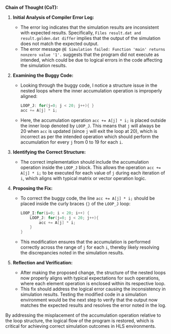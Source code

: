 **Chain of Thought (CoT):**

1. **Initial Analysis of Compiler Error Log:**
   - The error log indicates that the simulation results are inconsistent with expected results. Specifically, `Files result.dat and result.golden.dat differ` implies that the output of the simulation does not match the expected output.
   - The error message `@E Simulation failed: Function 'main' returns nonzero value '1'.` suggests that the program did not execute as intended, which could be due to logical errors in the code affecting the simulation results.

2. **Examining the Buggy Code:**
   - Looking through the buggy code, I notice a structure issue in the nested loops where the inner accumulation operation is improperly aligned:
     ```cpp
     LOOP_J: for(j=0; j < 20; j++){ }
     acc += A[j] * i;
     ```
   - Here, the accumulation operation `acc += A[j] * i;` is placed outside the inner loop denoted by `LOOP_J`. This means that `j` will always be 20 when `acc` is updated (since `j` will exit the loop at 20), which is incorrect as per the intended operation which should perform the accumulation for every `j` from 0 to 19 for each `i`.

3. **Identifying the Correct Structure:**
   - The correct implementation should include the accumulation operation inside the `LOOP_J` block. This allows the operation `acc += A[j] * i;` to be executed for each value of `j` during each iteration of `i`, which aligns with typical matrix or vector operation logic.

4. **Proposing the Fix:**
   - To correct the buggy code, the line `acc += A[j] * i;` should be placed inside the curly braces `{}` of the `LOOP_J` loop:
     ```cpp
     LOOP_I:for(i=0; i < 20; i++) {
         LOOP_J: for(j=0; j < 20; j++){
             acc += A[j] * i;
         }
     }
     ```
   - This modification ensures that the accumulation is performed correctly across the range of `j` for each `i`, thereby likely resolving the discrepancies noted in the simulation results.

5. **Reflection and Verification:**
   - After making the proposed change, the structure of the nested loops now properly aligns with typical expectations for such operations, where each element operation is enclosed within its respective loop.
   - This fix should address the logical error causing the inconsistency in simulation results. Testing the modified code in a simulation environment would be the next step to verify that the output now matches the expected results and resolves the error noted in the log.

By addressing the misplacement of the accumulation operation relative to the loop structure, the logical flow of the program is restored, which is critical for achieving correct simulation outcomes in HLS environments.